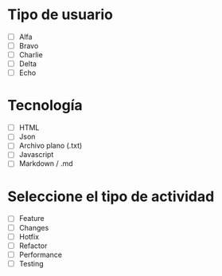 # Tipo de usuario
- [ ] Alfa
- [ ] Bravo
- [ ] Charlie
- [ ] Delta
- [ ] Echo
# Tecnología
- [ ] HTML
- [ ] Json
- [ ] Archivo plano (.txt)
- [ ] Javascript
- [ ] Markdown / .md
# Seleccione el tipo de actividad
- [ ] Feature
- [ ] Changes
- [ ] Hotfix
- [ ] Refactor
- [ ] Performance
- [ ] Testing